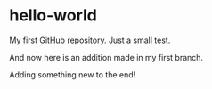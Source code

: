 # hello-world
My first GitHub repository. Just a small test.

And now here is an addition made in my first branch.

Adding something new to the end!
